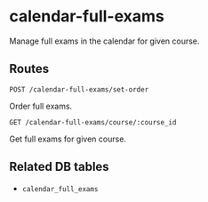 # calendar-full-exams

Manage full exams in the calendar for given course.

## Routes

`POST /calendar-full-exams/set-order`

Order full exams.

`GET /calendar-full-exams/course/:course_id`

Get full exams for given course.

## Related DB tables
- `calendar_full_exams`
